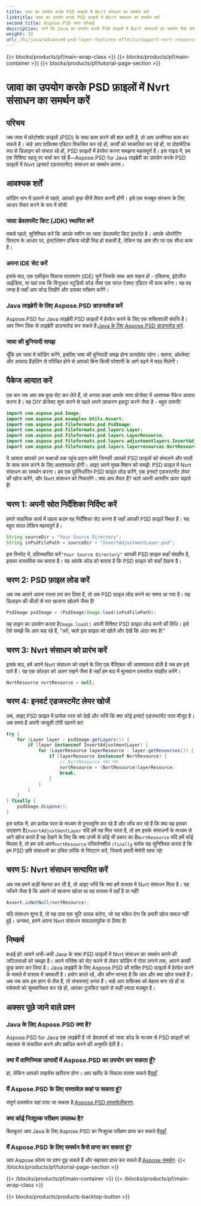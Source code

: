 ```yaml
---
title: जावा का उपयोग करके PSD फ़ाइलों में Nvrt संसाधन का समर्थन करें
linktitle: जावा का उपयोग करके PSD फ़ाइलों में Nvrt संसाधन का समर्थन करें
second_title: Aspose.PSD जावा एपीआई
description: जानें कि Java का उपयोग करके PSD फ़ाइलों में Nvrt संसाधनों का समर्थन कैसे करें। Aspose.PSD के साथ आसानी से फ़ाइलें लोड करना और मूल्यवान संसाधन निकालना सीखें।
weight: 10
url: /hi/java/advanced-psd-layer-features-effects/support-nvrt-resource-psd-files/
---
```


{{< blocks/products/pf/main-wrap-class >}}
{{< blocks/products/pf/main-container >}}
{{< blocks/products/pf/tutorial-page-section >}}

# जावा का उपयोग करके PSD फ़ाइलों में Nvrt संसाधन का समर्थन करें

## परिचय
जब जावा में फ़ोटोशॉप फ़ाइलों (PSD) के साथ काम करने की बात आती है, तो आप अनगिनत काम कर सकते हैं। चाहे आप ग्राफ़िक्स एडिटर विकसित कर रहे हों, कार्यों को स्वचालित कर रहे हों, या प्रोग्रामेटिक रूप से डिज़ाइन को संभाल रहे हों, PSD फ़ाइलों में हेरफेर करना समझना महत्वपूर्ण है। इस गाइड में, हम एक विशिष्ट पहलू पर चर्चा कर रहे हैं—Aspose.PSD for Java लाइब्रेरी का उपयोग करके PSD फ़ाइलों में Nvrt (इनवर्ट एडजस्टमेंट) संसाधन का समर्थन करना।
## आवश्यक शर्तें
कोडिंग भाग में उतरने से पहले, आपको कुछ चीजें तैयार करनी होंगी। इसे एक मजबूत संरचना के लिए आधार तैयार करने के रूप में सोचें!
### जावा डेवलपमेंट किट (JDK) स्थापित करें
सबसे पहले, सुनिश्चित करें कि आपके मशीन पर जावा डेवलपमेंट किट इंस्टॉल है। आपके ऑपरेटिंग सिस्टम के आधार पर, इंस्टॉलेशन प्रक्रिया थोड़ी भिन्न हो सकती है, लेकिन यह आम तौर पर एक सीधा काम है। 
### अपना IDE सेट करें
इसके बाद, एक एकीकृत विकास वातावरण (IDE) चुनें जिसके साथ आप सहज हों - एक्लिप्स, इंटेलीज आईडिया, या यहां तक कि विजुअल स्टूडियो कोड जैसा एक सरल टेक्स्ट एडिटर भी काम करेगा। यह वह जगह है जहाँ आप कोड लिखेंगे और उसका परीक्षण करेंगे।
### Java लाइब्रेरी के लिए Aspose.PSD डाउनलोड करें
 Aspose.PSD for Java लाइब्रेरी PSD फ़ाइलों में हेरफेर करने के लिए एक शक्तिशाली संपत्ति है। आप निम्न लिंक से लाइब्रेरी डाउनलोड कर सकते हैं:[Java के लिए Aspose.PSD डाउनलोड करें](https://releases.aspose.com/psd/java/).
### जावा की बुनियादी समझ
चूँकि हम जावा में कोडिंग करेंगे, इसलिए भाषा की बुनियादी समझ होना फ़ायदेमंद रहेगा। क्लास, ऑब्जेक्ट और अपवाद हैंडलिंग से परिचित होने से आपको बिना किसी परेशानी के आगे बढ़ने में मदद मिलेगी।
## पैकेज आयात करें
एक बार जब आप सब कुछ सेट कर लेते हैं, तो अगला कदम आपके जावा प्रोजेक्ट में आवश्यक पैकेज आयात करना है। यह DIY प्रोजेक्ट शुरू करने से पहले अपने उपकरण इकट्ठा करने जैसा है - बहुत ज़रूरी!
```java
import com.aspose.psd.Image;
import com.aspose.psd.examples.Utils.Assert;
import com.aspose.psd.fileformats.psd.PsdImage;
import com.aspose.psd.fileformats.psd.layers.Layer;
import com.aspose.psd.fileformats.psd.layers.LayerResource;
import com.aspose.psd.fileformats.psd.layers.adjustmentlayers.InvertAdjustmentLayer;
import com.aspose.psd.fileformats.psd.layers.layerresources.NvrtResource;
```
ये आयात आपको उन कक्षाओं तक पहुंच प्रदान करेंगे जिनकी आपको PSD फ़ाइलों को संभालने और परतों के साथ काम करने के लिए आवश्यकता होगी।
आइए अपने मुख्य मिशन को समझें: PSD फ़ाइल में Nvrt संसाधन का समर्थन करना। हम एक पूर्वनिर्धारित PSD फ़ाइल लोड करेंगे, एक इनवर्ट एडजस्टमेंट लेयर की खोज करेंगे, और Nvrt संसाधन को निकालेंगे। क्या आप तैयार हैं? चलो अपनी आस्तीन ऊपर चढ़ाते हैं!
## चरण 1: अपनी स्रोत निर्देशिका निर्दिष्ट करें
हमारे साहसिक कार्य में पहला कदम वह निर्देशिका सेट करना है जहाँ आपकी PSD फ़ाइलें स्थित हैं। यह बहुत सरल लेकिन महत्वपूर्ण है।
```java
String sourceDir = "Your Source Directory";
String inPsdFilePath = sourceDir + "InvertAdjustmentLayer.psd";
```
 इस स्निपेट में, प्रतिस्थापित करें`"Your Source Directory"` आपकी PSD फ़ाइल कहाँ संग्रहीत है, इसका वास्तविक पथ बताता है। यह आपके कोड को बताता है कि PSD फ़ाइल को कहाँ देखना है।
## चरण 2: PSD फ़ाइल लोड करें
अब जब आपने अपना रास्ता तय कर लिया है, तो अब PSD फ़ाइल लोड करने का समय आ गया है। यह डिज़ाइन की चीज़ों से भरा खजाना खोलने जैसा है!
```java
PsdImage psdImage = (PsdImage)Image.load(inPsdFilePath);
```
यह लाइन का उपयोग करता है`Image.load()` अपनी विशिष्ट PSD फ़ाइल लोड करने की विधि। इसे ऐसे समझें कि आप कह रहे हैं, “अरे, चलो इस फ़ाइल को खोलें और देखें कि अंदर क्या है!”
## चरण 3: Nvrt संसाधन को प्रारंभ करें
इसके बाद, हमें अपने Nvrt संसाधन को रखने के लिए एक वैरिएबल की आवश्यकता होती है जब हम इसे पाते हैं। यह एक फ़ोल्डर को अलग रखने जैसा है जहाँ हम बाद में मूल्यवान दस्तावेज़ संग्रहीत करेंगे।
```java
NvrtResource nvrtResource = null;
```
## चरण 4: इनवर्ट एडजस्टमेंट लेयर खोजें
अब, आइए PSD फ़ाइल में प्रत्येक परत को देखें और जाँचें कि क्या कोई इनवर्ट एडजस्टमेंट परत मौजूद है। अब समय है अपनी जासूसी टोपी पहनने का!
```java
try {
    for (Layer layer : psdImage.getLayers()) {
        if (layer instanceof InvertAdjustmentLayer) {
            for (LayerResource layerResource : layer.getResources()) {
                if (layerResource instanceof NvrtResource) {
                    // NvrtResource पाया गया
                    nvrtResource = (NvrtResource)layerResource;
                    break;
                }
            }
        }
    }
} finally {
    psdImage.dispose();
}
```
 इस ब्लॉक में, हम प्रत्येक परत के माध्यम से पुनरावृत्ति कर रहे हैं और जाँच कर रहे हैं कि क्या यह इसका उदाहरण है`InvertAdjustmentLayer` यदि हमें यह मिल जाता है, तो हम इसके संसाधनों के माध्यम से आगे खोज करते हैं यह देखने के लिए कि क्या उनमें से कोई भी प्रकार का है`NvrtResource` यदि हमें कोई मिलता है, तो हम उसे अपने`nvrtResource` परिवर्तनशील।`finally` ब्लॉक यह सुनिश्चित करता है कि हम PSD छवि संसाधनों का उचित तरीके से निपटान करें, जिससे हमारी मेमोरी साफ रहे!
## चरण 5: Nvrt संसाधन सत्यापित करें
अब जब हमने कड़ी मेहनत कर ली है, तो आइए जाँचें कि क्या हमें वास्तव में Nvrt संसाधन मिला है। यह जाँचने जैसा है कि आपने जो खजाना खोजा था वह वास्तव में वहाँ है या नहीं!
```java
Assert.isNotNull(nvrtResource);
```
यदि संसाधन शून्य है, तो यह दावा एक त्रुटि उत्पन्न करेगा, जो यह संकेत देगा कि हमारी खोज सफल नहीं हुई। अन्यथा, हमने अपना Nvrt संसाधन सफलतापूर्वक पा लिया है!
## निष्कर्ष
बधाई हो! आपने अभी-अभी Java के साथ PSD फ़ाइलों में Nvrt संसाधन का समर्थन करने की जटिलताओं को समझा है। अपने परिवेश को सेट करने से लेकर कोडिंग में गोता लगाने तक, आपने काफी कुछ कवर कर लिया है। Java लाइब्रेरी के लिए Aspose.PSD की शक्ति PSD फ़ाइलों में हेरफेर करने के मामले में वास्तव में चमकती है। प्रयोग करते रहें, और कौन जानता है कि आप और क्या खोज सकते हैं।
अब जब आप इस ज्ञान से लैस हैं, तो संभावनाएं अनंत हैं। चाहे आप ग्राफ़िक्स को बेहतर बना रहे हों या वर्कफ़्लो को सुव्यवस्थित कर रहे हों, आपका टूलकिट पहले से कहीं ज़्यादा मज़बूत है।
## अक्सर पूछे जाने वाले प्रश्न
### Java के लिए Aspose.PSD क्या है?
Aspose.PSD for Java एक लाइब्रेरी है जो डेवलपर्स को जावा कोड के माध्यम से PSD फ़ाइलों को सहजता से संचालित करने और प्रबंधित करने की अनुमति देती है।
### क्या मैं वाणिज्यिक उत्पादों में Aspose.PSD का उपयोग कर सकता हूँ?
 हां, लेकिन आपको लाइसेंस खरीदना होगा। आप खरीद के विकल्प तलाश सकते हैं[यहाँ](https://purchase.aspose.com/buy).
### मैं Aspose.PSD के लिए दस्तावेज़ कहां पा सकता हूं?
 संपूर्ण दस्तावेज यहां पाया जा सकता है:[Aspose.PSD दस्तावेज़ीकरण](https://reference.aspose.com/psd/java/).
### क्या कोई निःशुल्क परीक्षण उपलब्ध है?
 बिलकुल! आप Java के लिए Aspose.PSD का निःशुल्क परीक्षण प्राप्त कर सकते हैं[यहाँ](https://releases.aspose.com/).
### मैं Aspose.PSD के लिए समर्थन कैसे प्राप्त कर सकता हूं?
 आप Aspose फ़ोरम पर प्रश्न पूछ सकते हैं और सहायता प्राप्त कर सकते हैं:[Aspose समर्थन](https://forum.aspose.com/c/psd/34).
{{< /blocks/products/pf/tutorial-page-section >}}

{{< /blocks/products/pf/main-container >}}
{{< /blocks/products/pf/main-wrap-class >}}

{{< blocks/products/products-backtop-button >}}
